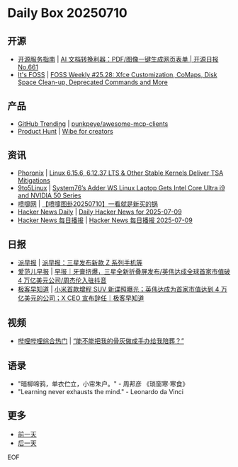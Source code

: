 # Daily Box 20250710

## 开源
- [开源服务指南](https://osguider.com/blog/) | [AI 文档转换利器：PDF/图像一键生成网页表单 | 开源日报 No.661](https://osguider.com/blog/post/daily/daily-661/)
- [It's FOSS](https://itsfoss.com/) | [FOSS Weekly #25.28: Xfce Customization, CoMaps, Disk Space Clean-up, Deprecated Commands and More](https://itsfoss.com/newsletter/foss-weekly-25-28/)

## 产品
- [GitHub Trending](https://github.com/trending?since=daily) | [punkpeye/awesome-mcp-clients](https://github.com/punkpeye/awesome-mcp-clients)
- [Product Hunt](https://www.producthunt.com) | [Wibe for creators](https://www.producthunt.com/products/wibe-for-creators)

## 资讯
- [Phoronix](https://www.phoronix.com/) | [Linux 6.15.6, 6.12.37 LTS & Other Stable Kernels Deliver TSA Mitigations](https://www.phoronix.com/news/Linux-6.15.6-Linux-6.12.37-LTS)
- [9to5Linux](https://9to5linux.com/) | [System76&#8217;s Adder WS Linux Laptop Gets Intel Core Ultra i9 and NVIDIA 50 Series](https://9to5linux.com/system76s-adder-ws-linux-laptop-gets-intel-core-ultra-i9-and-nvidia-50-series)
- [喷嚏网](http://www.dapenti.com/blog/blog.asp?subjectid=70&name=xilei) | [【喷嚏图卦20250710】一看就是新买的锅](http://www.dapenti.com/blog/more.asp?name=xilei&id=187006)
- [Hacker News Daily](https://www.daemonology.net/hn-daily/) | [Daily Hacker News for 2025-07-09](https://www.daemonology.net/hn-daily/2025-07-09.html)
- [Hacker News 每日播报](https://hacker-news.agi.li/) | [Hacker News 每日播报 2025-07-09](https://hacker-news.agi.li/post/2025-07-09)

## 日报
- [派早报](https://sspai.com/tag/%E6%B4%BE%E6%97%A9%E6%8A%A5) | [派早报：三星发布新款 Z 系列手机等](https://sspai.com/post/100888)
- [爱范儿早报](https://www.ifanr.com/category/ifanrnews) | [早报｜牙膏挤爆，三星全新折叠屏发布/英伟达成全球首家市值破 4 万亿美元公司/周杰伦入驻抖音](https://www.ifanr.com/1630349)
- [极客早知道](https://www.geekpark.net/column/74) | [小米首款增程 SUV 新谍照曝光；英伟达成为首家市值达到 4 万亿美元的公司；X CEO 宣布辞任｜极客早知道](https://www.geekpark.net/news/351346)

## 视频
- [哔哩哔哩综合热门](https://www.bilibili.com/v/popular/all/) | [“能不能把我的骨灰做成手办给我陪葬？”](https://b23.tv/BV13rGuz8E9J)

## 语录
- "暗柳啼鸦，单衣伫立，小帘朱户。" - 周邦彦 《琐窗寒·寒食》
- "Learning never exhausts the mind." - Leonardo da Vinci

## 更多
- [前一天](daily-box-20250709.md)
- [后一天](daily-box-20250711.md)

EOF